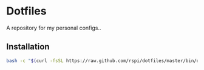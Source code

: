 # Dotfiles

A repository for my personal configs..

## Installation

```sh
bash -c "$(curl -fsSL https://raw.github.com/rspi/dotfiles/master/bin/dotfiles)" && source ~/.bashrc
```
